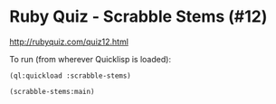 # Ruby Quiz - Scrabble Stems (#12)

http://rubyquiz.com/quiz12.html

To run (from wherever Quicklisp is loaded):

```
(ql:quickload :scrabble-stems)

(scrabble-stems:main)
```